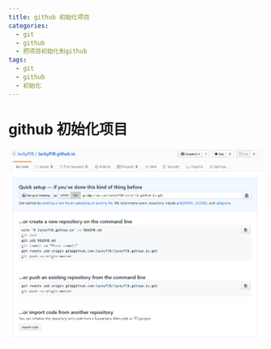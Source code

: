 ```yaml
---
title: github 初始化项目
categories:
  - git
  - github
  - 把项目初始化到github
tags:
  - git
  - github
  - 初始化
---
```

# github 初始化项目
![](/public/image/git_init.png)

